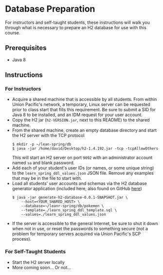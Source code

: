 Database Preparation
====================

For instructors and self-taught students, these instructions will walk you
through what is necessary to prepare an H2 database for use with this course.

Prerequisites
-------------

* Java 8

Instructions
------------

### For Instructors

* Acquire a shared machine that is accessible by all students. From  within 
  Union Pacific's network, a temporary, Linux server can be requested prior to 
  class start that fills this requirement. Be sure to submit a SID for Java 8 
  to be installed, and an IDM request for your user account.
* Copy the H2 jar (`h2-VERSION.jar`, next to this README) to the shared machine. 
* From the shared machine, create an empty database directory and start the H2 
  server with the TCP protocol
  ```
  $ mkdir -p ~/lean-spring/db
  $ java -jar /home/david/Desktop/h2-1.4.192.jar -tcp -tcpAllowOthers
  ```
  This will start an H2 server on port `9092` with an administrator account 
  named `sa` and blank password.
* Add each of your student's user IDs (or names, or some unique string) to the
  `learn_spring_ddl_values.json` JSON file. Remove any examples that may be in
  the file to start with.
* Load all students' user accounts and schemas via the H2 database generator 
  application (included here, also found on GitHub [here][1])
  ```
  $ java -jar generate-h2-database-0.0.1-SNAPSHOT.jar \
      --host=<YOUR_SHARED_HOST> \
      --database=~/leanr-spring/db/pokemon \
      --template=./learn_spring_ddl_template.sql \
      --values=./learn_spring_ddl_values.json
  ```
* If the server is accessible to the general Internet, be sure to shut it down
  when not in use, or reset the passwords to something secure (not a problem for
  temporary servers acquired via Union Pacific's SCP process).

### For Self-Taught Students

* Start the H2 server locally
* More coming soon... Or not...

[1]: https://github.com/DavidZemon/GenerateH2Database
